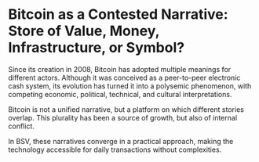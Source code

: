 # Bitcoin as a Contested Narrative: Store of Value, Money, Infrastructure, or Symbol?

Since its creation in 2008, Bitcoin has adopted multiple meanings for different actors. Although it was conceived as a peer-to-peer electronic cash system, its evolution has turned it into a polysemic phenomenon, with competing economic, political, technical, and cultural interpretations.

Bitcoin is not a unified narrative, but a platform on which different stories overlap. This plurality has been a source of growth, but also of internal conflict.

In BSV, these narratives converge in a practical approach, making the technology accessible for daily transactions without complexities.
